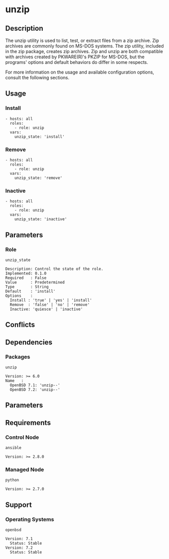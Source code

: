 # unzip

## Description

The unzip utility is used to list, test, or extract files from a zip archive.
Zip archives are commonly found on MS-DOS systems. The zip utility, included in
the zip package, creates zip archives. Zip and unzip are both compatible with
archives created by PKWARE(R)'s PKZIP for MS-DOS, but the programs' options and
default behaviors do differ in some respects.

For more information on the usage and available configuration options,
consult the following sections.

## Usage

### Install

```
- hosts: all
  roles:
    - role: unzip
  vars:
    unzip_state: 'install'
```

### Remove

```
- hosts: all
  roles:
    - role: unzip
  vars:
    unzip_state: 'remove'
```

### Inactive

```
- hosts: all
  roles:
    - role: unzip
  vars:
    unzip_state: 'inactive'
```

## Parameters

### Role

`unzip_state`

    Description: Control the state of the role.
    Implemented: 0.1.0
    Required   : False
    Value      : Predetermined
    Type       : String
    Default    : 'install'
    Options    :
      Install : 'true' | 'yes' | 'install'
      Remove  : 'false' | 'no' | 'remove'
      Inactive: 'quiesce' | 'inactive'

## Conflicts

## Dependencies

### Packages

`unzip`

    Version: >= 6.0
    Name   :
      OpenBSD 7.1: 'unzip--'
      OpenBSD 7.2: 'unzip--'

## Parameters

## Requirements

### Control Node

`ansible`

    Version: >= 2.8.0

### Managed Node

`python`

    Version: >= 2.7.0

## Support

### Operating Systems

`openbsd`

    Version: 7.1
      Status: Stable
    Version: 7.2
      Status: Stable
